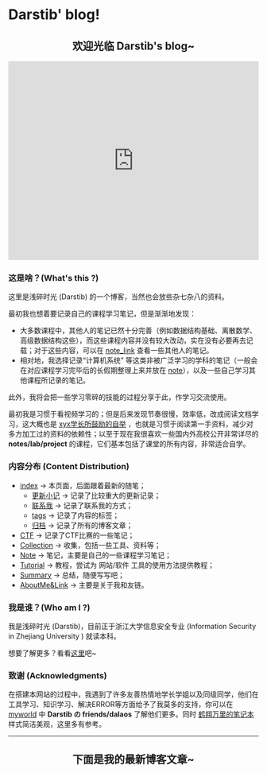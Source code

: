 # Darstib' blog!

<h2 style="text-align: center;">欢迎光临 Darstib's blog~</h2>

<iframe
	Border=0
	Frameborder=0
	Height=400
	Width=100%  
	src="https:/darstib.cn/">
</iframe>

### 这是啥？(What's this ?)

这里是浅碎时光 (Darstib) 的一个博客，当然也会放些杂七杂八的资料。

最初我也想着要记录自己的课程学习笔记，但是渐渐地发现：

- 大多数课程中，其他人的笔记已然十分完善（例如数据结构基础、离散数学、高级数据结构这些），而这些课程内容并没有较大改动，实在没有必要再去记载；对于这些内容，可以在 [note_link](collection/note_link.md) 查看一些其他人的笔记。
- 相对地，我选择记录“计算机系统” 等这类非被广泛学习的学科的笔记（一般会在对应课程学习完毕后的长假期整理上来并放在 [note](note/README.md)），以及一些自己学习其他课程所记录的笔记。

此外，我将会把一些学习零碎的技能的过程分享于此，作学习交流使用。

最初我是习惯于看视频学习的；但是后来发现节奏很慢，效率低，改成阅读文档学习，这大概也是 [xyx学长所鼓励的自举](https://xuan-insr.github.io/cpp/cpp_restart/#:~:text=%E7%9A%84%E4%BA%86%EF%BC%8C%E4%BD%86%E6%98%AF-,%E6%88%91%E8%AE%A4%E4%B8%BA%E5%AD%A6%E4%B9%A0%E4%B8%80%E9%97%A8%E7%9F%A5%E8%AF%86%E7%9A%84%E9%87%8D%E8%A6%81%E8%8A%82%E7%82%B9%E6%98%AF%E3%80%8C%E8%87%AA%E4%B8%BE%E3%80%8D,-%E3%80%82%E6%94%BE%E5%88%B0%20C%2B%2B%20%E6%9D%A5%E8%AF%B4) ，也就是习惯于阅读第一手资料，减少对多方加工过的资料的依赖性；以至于现在我很喜欢一些国内外高校公开非常详尽的 **notes/lab/project** 的课程，它们基本包括了课堂的所有内容，非常适合自学。

### 内容分布 (Content Distribution)

- [index](index.md) -> 本页面，后面跟着最新的随笔；
    - [更新小记](changelog.md) -> 记录了比较重大的更新记录；
    - [联系我](connect_me.md) -> 记录了联系我的方式；
    - [tags](tags.md) -> 记录了内容的标签；
    - [归档](https://darstib.github.io/blog/archive/2024/) -> 记录了所有的博客文章；
- [CTF](CTF/README.md) -> 记录了CTF比赛的一些笔记；
- [Collection](collection/README.md) -> 收集，包括一些工具、资料等；
- [Note](note/README.md) -> 笔记，主要是自己的一些课程学习笔记；
- [Tutorial](tutorial/README.md) -> 教程，尝试为 网站/软件 工具的使用方法提供教程；
- [Summary](summary/README.md) -> 总结，随便写写吧；
- [AboutMe&Link](https://darstib.github.io/myworld/) -> 主要是关于我和友链。

### 我是谁？(Who am I ?)

我是浅碎时光 (Darstib)，目前正于浙江大学信息安全专业 (Information Security in Zhejiang University ) 就读本科。

想要了解更多？看看[这里](https://darstib.github.io/)吧~

### 致谢 (Acknowledgments)

在搭建本网站的过程中，我遇到了许多友善热情地学长学姐以及同级同学，他们在工具学习、知识学习、解决ERROR等方面给予了我莫多的支持，你可以在 [myworld](https://darstib.github.io/myworld) 中 **Darstib の friends/dalaos** 了解他们更多。同时 [鹤翔万里的笔记本](https://note.tonycrane.cc/) 样式简洁美观，这里多有参考。

*** 

<h2 style="text-align: center;">下面是我的最新博客文章~</h2>